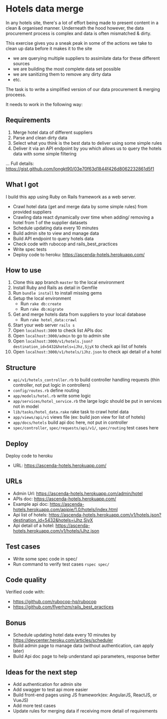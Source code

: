 # Hotels data merge

In any hotels site, there's a lot of effort being made to present content in a clean & organised manner. Underneath the hood however, the data procurement process is complex and data is often mismatched & dirty.

This exercise gives you a sneak peak in some of the actions we take to clean up data before it makes it to the site

- we are querying multiple suppliers to assimilate data for these different sources
- we are building the most complete data set possible
- we are sanitizing them to remove any dirty data
- etc.

The task is to write a simplified version of our data procurement & merging proceess.

It needs to work in the following way:

## Requirements

1. Merge hotel data of different suppliers
  1. Parse and clean dirty data
  2. Select what you think is the best data to deliver using some simple rules
2. Deliver it via an API endpoint by you which allows us to query the hotels data with some simple filtering

...
Full details: https://gist.github.com/longkt90/03e70f63d1844f426d8062232861d5f1

## What I got

I build this app using Ruby on Rails framework as a web server.

- Crawl hotel data (get and merge data by some simple rules) from provided suppliers
- Crawling data react dynamically over time when adding/ removing a hotel from 1 of the supplier datasets
- Schedule updating data every 10 minutes
- Build admin site to view and manage data
- Build API endpoint to query hotels data
- Check code with rubocop and rails_best_practices
- Write spec tests
- Deploy code to heroku: https://ascenda-hotels.herokuapp.com/

## How to use

1. Clone this app branch `master` to the local environment
2. Install Ruby and Rails as detail in Gemfile
3. Run `bundle install` to install missing gems
4. Setup the local environment
    - Run `rake db:create`
    - Run `rake db:migrate`
5. Get and merge hotels data from suppliers to your local database
    - Run `rake hotel_data:crawl`
6. Start your web server `rails s`
7. Open `localhost:3000` to check list APIs doc
8. Open `localhost:3000/admin` to go to admin site
9. Open `localhost:3000/v1/hotels.json?destination_id=5432&hotels=iJhz,SjyX` to check api list of hotels
10. Open `localhost:3000/v1/hotels/iJhz.json` to check api detail of a hotel

## Structure
- `api/v1/hotels_controller.rb` to build controller handling requests (thin controller, not put logic in controllers)
- `config/routes.rb` define routing
- `app/models/hotel.rb` write some logic
- `app/services/hotel_service.rb` the large logic should be put in services not in model
- `lib/tasks/hotel_data.rake` rake task to crawl hotel data
- `app/views/api/v1` views file (ex: build json view for list of hotels)
- `app/docs/hotels` build api doc here, not put in controller
- `spec/controller`, `spec/requests/api/v1/`, `spec/routing` test cases here

## Deploy

Deploy code to heroku
- URL: https://ascenda-hotels.herokuapp.com/

## URLs
- Admin Url: https://ascenda-hotels.herokuapp.com/admin/hotel
- APIs doc: https://ascenda-hotels.herokuapp.com/
- Example api doc: https://ascenda-hotels.herokuapp.com/apipie/1.0/hotels/index.html
- Api list of hotels: https://ascenda-hotels.herokuapp.com/v1/hotels.json?destination_id=5432&hotels=iJhz,SjyX
- Api detail of a hotel: https://ascenda-hotels.herokuapp.com/v1/hotels/iJhz.json

## Test cases
- Write some spec code in spec/
- Run command to verify test cases `rspec spec/`

## Code quality
Verified code with:
- https://github.com/rubocop-hq/rubocop
- https://github.com/flyerhzm/rails_best_practices

## Bonus
- Schedule updating hotel data every 10 minutes by https://devcenter.heroku.com/articles/scheduler
- Build admin page to manage data (without authentication, can apply later)
- Build Api doc page to help understand api parameters, response better

## Ideas for the next step
- Add authentication for admin site
- Add swagger to test api more easier
- Build front-end pages using JS framework(ex: AngularJS, ReactJS, or VueJS)
- Add more test cases
- Update rules for merging data if receiving more detail of requirements
